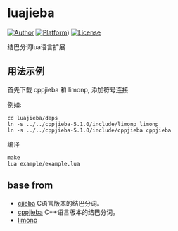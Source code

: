 # luajieba 

[![Author](https://img.shields.io/badge/author-@chenghf-blue?style=flat)](http://www.znlyq.cn/) 
[![Platform](https://img.shields.io/badge/platform-Linux,%20OS%20X-green.svg?style=flat)](https://github.com/chenghf/luajieba))
[![License](https://img.shields.io/badge/license-MIT-yellow.svg?style=flat)](http://chenghf.mit-license.org)

结巴分词lua语言扩展

## 用法示例

首先下载 cppjieba 和 limonp, 添加符号连接

例如:
```
cd luajieba/deps
ln -s ../../cppjieba-5.1.0/include/limonp limonp
ln -s ../../cppjieba-5.1.0/include/cppjieba cppjieba
```

编译

```
make
lua example/example.lua

```
## base from
+ [cjieba](https://github.com/yanyiwu/cjieba) C语言版本的结巴分词。
+ [cppjieba](https://github.com/yanyiwu/cppjieba) C++语言版本的结巴分词。
+ [limonp](https://github.com/yanyiwu/limonp)
